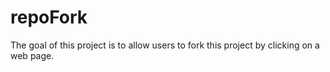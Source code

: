 # repoFork
The goal of this project is to allow users to fork this project by clicking on a web page.
